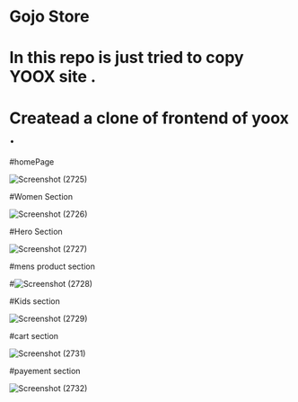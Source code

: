 # Gojo Store
# In this repo is just tried to copy YOOX site .
# Createad a clone of frontend of yoox .

#homePage

![Screenshot (2725)](https://github.com/Suraj121704c/divine-eggnog-8153/assets/112753795/89aa85bc-8a68-4af6-86ef-61a34b7515d8)


#Women Section 

![Screenshot (2726)](https://github.com/Suraj121704c/divine-eggnog-8153/assets/112753795/11452db9-f992-4ee2-8731-3093b4142f63)


#Hero Section 

![Screenshot (2727)](https://github.com/Suraj121704c/divine-eggnog-8153/assets/112753795/f488a436-7fc9-43d2-90f8-49c3e8846a3b)


#mens product section

#![Screenshot (2728)](https://github.com/Suraj121704c/divine-eggnog-8153/assets/112753795/0c46e0ba-88da-473f-9fb6-d224a58d12f8)


#Kids section 

![Screenshot (2729)](https://github.com/Suraj121704c/divine-eggnog-8153/assets/112753795/913e669c-94d8-40f5-aa0c-2d532eac6ddb)

#cart section 

![Screenshot (2731)](https://github.com/Suraj121704c/divine-eggnog-8153/assets/112753795/7560cf27-09fb-4999-9f4e-68cd70f1d28c)


#payement section 

![Screenshot (2732)](https://github.com/Suraj121704c/divine-eggnog-8153/assets/112753795/5a2a2176-4c8c-4b00-8033-32ef0fb874a7)

